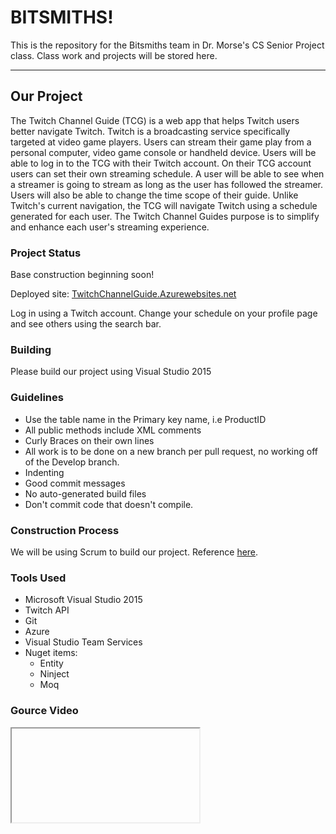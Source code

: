 # BITSMITHS!

This is the repository for the Bitsmiths team in Dr. Morse's CS Senior Project class.
Class work and projects will be stored here. 

* * *

## Our Project
The Twitch Channel Guide (TCG) is a web app that helps Twitch users better navigate Twitch. Twitch is a broadcasting service specifically targeted at video game players. Users can stream their game play from a personal computer, video game console or handheld device. Users will be able to log in to the TCG with their Twitch account. On their TCG account users can set their own streaming schedule. A user will be able to see when a streamer is going to stream as long as the user has followed the streamer. Users will also  be able to change the time scope of their guide. Unlike Twitch's current navigation, the TCG will navigate Twitch using a schedule generated for each user. The Twitch Channel Guides purpose is to simplify and enhance each user's streaming experience.

### Project Status
Base construction beginning soon!

Deployed site: [TwitchChannelGuide.Azurewebsites.net](TwitchChannelGuide.Azurewebsites.net)

Log in using a Twitch account. Change your schedule on your profile page and see others using the search bar.

### Building
Please build our project using Visual Studio 2015

### Guidelines
* Use the table name in the Primary key name, i.e ProductID
* All public methods include XML comments
* Curly Braces on their own lines
* All work is to be done on a new branch per pull request, no working off of the Develop branch.
* Indenting
* Good commit messages
* No auto-generated build files
* Don't commit code that doesn't compile.

### Construction Process
We will be using Scrum to build our project. Reference [here](http://scrumreferencecard.com/ScrumReferenceCard.pdf).

### Tools Used
* Microsoft Visual Studio 2015
* Twitch API
* Git
* Azure
* Visual Studio Team Services
* Nuget items:
    * Entity
    * Ninject
    * Moq
    
### Gource Video


<iframe id="streamer"

           src="https://drive.google.com/file/d/0BztzhKdfyjQMSzRlRGFkT2c4WXc/preview"

           height="420"

           width="560"

           frameborder="0"

           scrolling="no"

           allowfullscreen="true"></iframe>

* * *

## Team Members
* Repo Admin/Developer Brandon Hunt Bhunt12@wou.edu
* Developer Kyle Walsh Kwalsh15@wou.edu
* Developer Tyler Connors Tconnors14@wou.edu